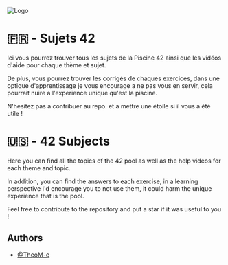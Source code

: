 ![Logo](https://repository-images.githubusercontent.com/237800104/dfc69080-46fb-11eb-9413-0f02ce8f5532)


# 🇫🇷 - Sujets 42

Ici vous pourrez  trouver tous les sujets de la Piscine 42 ainsi que les vidéos d'aide pour chaque thème et sujet.<br />

De plus, vous pourrez trouver les corrigés de chaques exercices, dans une optique d'apprentissage je vous encourage a ne pas vous en servir, cela pourrait nuire a l'experience unique qu'est la piscine.<br />

N'hesitez pas a contribuer au repo. et a mettre une étoile si il vous a été utile !

# 🇺🇸 - 42 Subjects

Here you can find all the topics of the 42 pool as well as the help videos for each theme and topic. <br />

In addition, you can find the answers to each exercise, in a learning perspective I'd encourage you to not use them, it could harm the unique experience that is the pool. <br />

Feel free to contribute to the repository and put a star if it was useful to you !

## Authors

- [@TheoM-e](https://www.github.com/TheoM-e)

